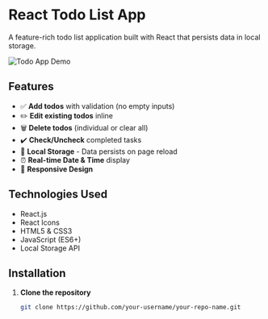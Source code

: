 # React Todo List App

A feature-rich todo list application built with React that persists data in local storage.

![Todo App Demo](demo-screenshot.png) <!-- Add your screenshot here -->

## Features

- ✅ **Add todos** with validation (no empty inputs)
- ✏️ **Edit existing todos** inline
- 🗑️ **Delete todos** (individual or clear all)
- ✔️ **Check/Uncheck** completed tasks
- 💾 **Local Storage** - Data persists on page reload
- ⏰ **Real-time Date & Time** display
- 📱 **Responsive Design**

## Technologies Used

- React.js
- React Icons
- HTML5 & CSS3
- JavaScript (ES6+)
- Local Storage API

## Installation

1. **Clone the repository**
   ```bash
   git clone https://github.com/your-username/your-repo-name.git